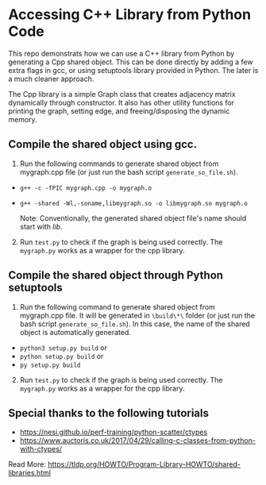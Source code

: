 # Accessing C++ Library from Python Code

This repo demonstrats how we can use a C++ library from Python by generating a Cpp shared object. This can be done directly by adding a few extra flags in gcc, or using setuptools library provided in Python. The later is a much cleaner approach.


The Cpp library is a simple Graph class that creates adjacency matrix dynamically through constructor. It also has other utility functions for printing the graph, setting edge, and freeing/disposing the dynamic memory.

## Compile the shared object using gcc.

1. Run the following commands to generate shared object from mygraph.cpp file (or just run the bash script `generate_so_file.sh`).

- `g++ -c -fPIC mygraph.cpp -o mygraph.o`
- `g++ -shared -Wl,-soname,libmygraph.so -o libmygraph.so mygraph.o`

	Note: Conventionally, the generated shared object file's name should start with *lib*.

2. Run `test.py` to check if the graph is being used correctly. The `mygraph.py` works as a wrapper for the cpp library.

## Compile the shared object through Python setuptools

1. Run the following command to generate shared object from mygraph.cpp file. It will be generated in `\build\*\` folder (or just run the bash script `generate_so_file.sh`). In this case, the name of the shared object is automatically generated. 

- `python3 setup.py build`
or
- `python setup.py build`
or
- `py setup.py build`

2. Run `test.py` to check if the graph is being used correctly. The `mygraph.py` works as a wrapper for the cpp library.



## Special thanks to the following tutorials
- https://nesi.github.io/perf-training/python-scatter/ctypes
- https://www.auctoris.co.uk/2017/04/29/calling-c-classes-from-python-with-ctypes/

Read More: https://tldp.org/HOWTO/Program-Library-HOWTO/shared-libraries.html

